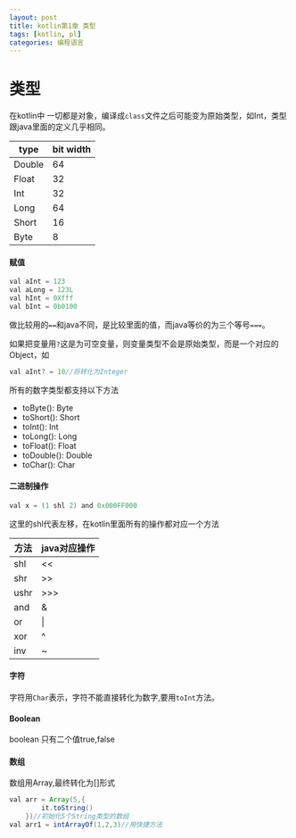 ```yaml
---
layout: post
title: kotlin第1章 类型
tags: [kotlin, pl]
categories: 编程语言
---
```


# 类型

在kotlin中 一切都是对象，编译成`class`文件之后可能变为原始类型，如Int，类型跟java里面的定义几乎相同。

|type|bit width|
|-|-|
|Double|64|
|Float|32|
|Int|32|
|Long|64|
|Short|16|
|Byte|8|

#### 赋值

```java
val aInt = 123
val aLong = 123L
val hInt = 0Xfff
val bInt = 0b0100
```

做比较用的`==`和java不同，是比较里面的值，而java等价的为三个等号`===`。

如果把变量用`?`这是为可空变量，则变量类型不会是原始类型，而是一个对应的Object，如

```java
val aInt? = 10//将转化为Integer
```
所有的数字类型都支持以下方法
* toByte(): Byte
* toShort(): Short
* toInt(): Int
* toLong(): Long
* toFloat(): Float
* toDouble(): Double
* toChar(): Char

#### 二进制操作

```java
val x = (1 shl 2) and 0x000FF000
```

这里的shl代表左移，在kotlin里面所有的操作都对应一个方法

|方法|java对应操作|
|-|-|
|shl|<<|
|shr|>>|
|ushr|>>>|
|and|&|
|or|\|
|xor|^|
|inv|~|

#### 字符
字符用`Char`表示，字符不能直接转化为数字,要用`toInt`方法。
#### Boolean
boolean 只有二个值true,false
#### 数组
数组用Array,最终转化为[]形式
```java
val arr = Array(5,{
        it.toString()
    })//初始化5个String类型的数组
val arr1 = intArrayOf(1,2,3)//用快捷方法
```
